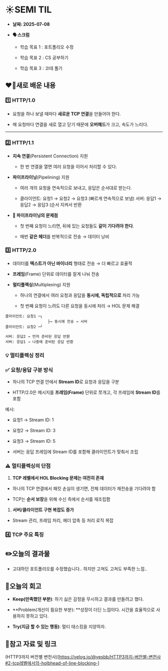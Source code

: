 # ☀️SEMI TIL


- **날짜: 2025-07-08**

- 🗣️**스크럼**
  - 학습 목표 1 : 포트폴리오 수정

  - 학습 목표 2 :  CS 공부하기

  - 학습 목표 3 : 코테 풀기



## ❤️‍🔥새로 배운 내용

### 1️⃣ HTTP/1.0

- 요청을 하나 보낼 때마다 **새로운 TCP 연결**을 만들어야 한다.

- 매 요청마다 연결을 새로 열고 닫기 때문에 **오버헤드**가 크고, 속도가 느리다.

---

### 2️⃣ HTTP/1.1

- **지속 연결**(Persistent Connection) 지원
  - 한 번 연결을 열면 여러 요청을 이어서 처리할 수 있다.


- **파이프라이닝**(Pipelining) 지원
  - 여러 개의 요청을 연속적으로 보내고, 응답은 순서대로 받는다.

  - 클라이언트: 요청1 → 요청2 → 요청3  (빠르게 연속적으로 보냄)
서버: 응답1 → 응답2 → 응답3 (순서 지켜서 반환


- **🚨 파이프라이닝의 문제점**
  - 첫 번째 요청이 느리면, 뒤에 있는 요청들도 **같이 기다려야 한다**.

  - 매번 **같은 헤더**를 반복적으로 전송 → 데이터 낭비


### 3️⃣ HTTP/2.0

- 데이터를 **텍스트가 아닌 바이너리** 형태로 전송 → 더 빠르고 효율적

- **프레임**(Frame) 단위로 데이터를 잘게 나눠 전송

- **멀티플렉싱**(Multiplexing) 지원
  - 하나의 연결에서 여러 요청과 응답을 **동시에, 독립적으로** 처리 가능

  - 첫 번째 요청이 느려도 다른 요청을 동시에 처리 → HOL 문제 해결


```plain text
클라이언트: 요청1 ─┐
                   ├→ 동시에 전송 → 서버
클라이언트: 요청2 ─┘

서버: 응답2 → 먼저 준비된 응답 반환
서버: 응답1 → 나중에 준비된 응답 반환
```


### 💡 멀티플렉싱 정리

### ✅ 요청/응답 구분 방식

- 하나의 TCP 연결 안에서 **Stream ID**로 요청과 응답을 구분

- HTTP/2.0은 메시지를 **프레임(Frame)** 단위로 쪼개고, 각 프레임에 **Stream ID**를 포함

예시:

- 요청1 → Stream ID: 1

- 요청2 → Stream ID: 3

- 요청3 → Stream ID: 5

- 서버는 응답 프레임에 Stream ID를 포함해 클라이언트가 맞춰서 조립

### ⚠️ 멀티플렉싱의 단점

1. **TCP 레벨에서 HOL Blocking 문제는 여전히 존재**
  - 하나의 TCP 연결에서 패킷 손실이 생기면, 전체 데이터가 재전송을 기다려야 함

  - TCP는 **순서 보장**을 위해 수신 측에서 순서를 재조립함


1. **서버/클라이언트 구현 복잡도 증가**
  - Stream 관리, 프레임 처리, 헤더 압축 등 처리 로직 복잡


### 4️⃣ TCP 주요 특징








## ✏️오늘의 결과물

- 고대하던 포트폴리오를 수정했습니다.. 하지만 고쳐도 고쳐도 부족한 느낌..

## 🤔오늘의 회고

- **Keep(만족했던 부분)**: 하기 싫은 감정을 무시하고 결과를 만들려고 했다.

- **Problem(개선이 필요한 부분):  **성장이 더딘 느낌이다. 시간을 효율적으로 사용하지 못하고 있다.

- **Try(지금 할 수 있는 행동)**: 멀티 태스킹을 지양하자.

## 🙏참고 자료 및 링크

(HTTP3까지 버전별 변천사)[https://velog.io/@yesbb/HTTP3까지-버전별-변천사#2-tcp레벨에서의-holbhead-of-line-blocking-]

